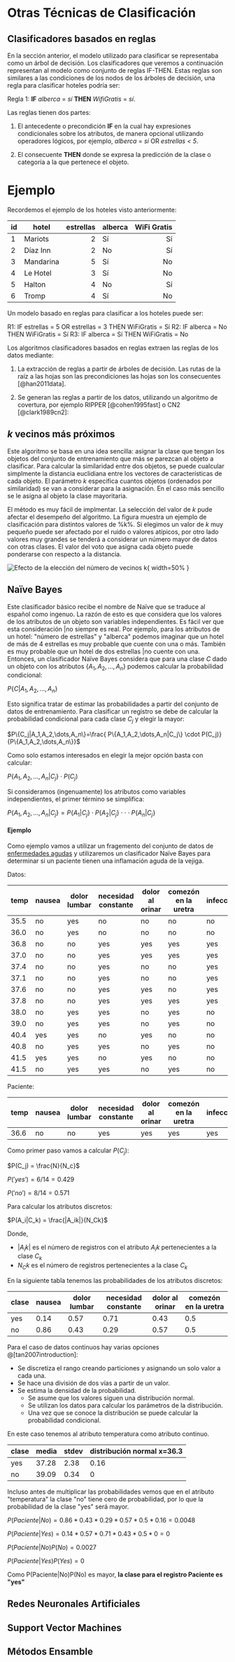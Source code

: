 
# Otras Técnicas de Clasificación

## Clasificadores basados en reglas

En la sección anterior, el modelo utilizado para clasificar se representaba
como un árbol de decisión. Los clasificadores que veremos a continuación
representan al modelo como conjunto de reglas IF-THEN. Estas reglas son
similares a las condiciones de los nodos de los árboles de decisión, una regla
para clasificar hoteles podría ser:

Regla 1: **IF** *alberca* = *sí* **THEN** *WifiGratis* = *sí*.

Las reglas tienen dos partes:

1. El antecedente o precondición **IF** en la cual hay expresiones
 condicionales sobre los atributos, de manera opcional utilizando operadores
 lógicos, por ejemplo, *alberca* = *sí* OR *estrellas < 5*.

2. El consecuente **THEN** donde se expresa la predicción de la clase o
 categoría a la que pertenece el objeto.

# Ejemplo

Recordemos el ejemplo de los hoteles visto anteriormente:

| id |  hotel    |estrellas|  alberca  | WiFi Gratis |
|----|-----------|--------:|-----------|------------:|
| 1  | Mariots   |   2     | Sí        | Sí          |
| 2  | Díaz Inn  |   2     | No        | Sí          |
| 3  | Mandarina |   5     | Sí        | No          |
| 4  | Le Hotel  |   3     | Sí        | No          |
| 5  | Halton    |   4     | No        | Sí          |
| 6  | Tromp     |   4     | Sí        | No          |

Un modelo basado en reglas para clasificar a los hoteles puede ser:

R1: IF estrellas = 5 OR estrellas = 3 THEN WiFiGratis = Sí
R2: IF alberca = No THEN WiFiGratis = Sí
R3: IF alberca = Sí THEN WiFiGratis = No

Los algoritmos clasificadores basados en reglas extraen las reglas de los datos mediante:

1. La extracción de reglas a partir de árboles de decisión. Las rutas de la
 raíz a las hojas son las precondiciones las hojas son los consecuentes [@han2011data].

2. Se generan las reglas a partir de los datos, utilizando un algoritmo de
 covertura, por ejemplo RIPPER [@cohen1995fast] o CN2 [@clark1989cn2]:

## $k$ vecinos más próximos

Este algoritmo se basa en una idea sencilla: asignar la clase que tengan los
objetos del conjunto de entrenamiento que más se parezcan al objeto a
clasificar. Para calcular la similaridad entre dos objetos, se puede cualcular
simplmente la distancia euclidiana entre los vectores de características de
cada objeto. El parámetro $k$ especifica cuantos objetos (ordenados por
similaridad) se van a considerar para la asignación. En el caso más sencillo se
le asigna al objeto la clase mayoritaria.

El método es muy fácil de implmentar. La selección del valor de $k$ pude
afectar el desempeño del algoritmo. La figura muestra un ejemplo de
clasificación para distintos valores de %k%. Si elegimos un valor de $k$ muy
pequeño puede ser afectado por el ruido o valores atípicos, por otro lado
valores muy grandes se tenderá a considerar un número mayor de datos con otras
clases. El valor del voto que asigna cada objeto puede ponderarse con respecto
a la distancia.

![Efecto de la elección del número de vecinos $k$](../img/kvalores.png){ width=50% }

## Naïve Bayes

Este clasificador básico recibe el nombre de Naïve que se traduce al español
como ingenuo. La razón de esto es que considera que los valores de los
atributos de un objeto son variables independientes. Es fácil ver que esta
consideración |no siempre es real. Por ejemplo, para los atributos de un hotel:
"número de estrellas" y "alberca" podemos imaginar que un hotel de más de 4
estrellas es muy probable que cuente con una o más. También es muy probable que
un hotel de dos estrellas |no cuente con una. Entonces, un clasificador Naïve
Bayes considera que para una clase $C$ dado un objeto con los 
atributos $\{A_1,A_2,\dots,A_n\}$ podemos calcular la probabilidad condicional:

$P\{C|A_1,A_2,\dots,A_n\}$

Esto significa tratar de estimar las probabilidades a partir del conjunto de
datos de entrenamiento. Para clasificar un registro se debe de calcular la
probabilidad condicional para cada clase $C_j$ y elegir la mayor:

$P\{C_j|A_1,A_2,\dots,A_n\}=\frac{ P\{A_1,A_2,\dots,A_n|C_j\} \cdot P(C_j)}{P\{A_1,A_2,\dots,A_n\}}$

Como solo estamos interesados en elegir la mejor opción basta con calcular:

$P\{A_1,A_2,\dots,A_n|C_j\}\cdot P(C_j)$

Si consideramos (ingenuamente) los atributos como variables independientes, el primer término se simplifica:

$P\{A_1,A_2,\dots,A_n|C_j\} = P\{A_1|C_j\} \cdot P\{A_2|C_j\} \cdot \cdot \cdot P\{A_n|C_j\}$  

#### Ejemplo 

Como ejemplo vamos a utilizar un fragemento del conjunto de datos de [enfermedades agudas](https://archive.ics.uci.edu/ml/datasets/Acute+Inflammations) y utilizaremos un clasificador Naïve Bayes para determinar si un paciente tienen una inflamación aguda de la vejiga.

Datos:

| temp | nausea | dolor lumbar |  necesidad constante | dolor al orinar | comezón en la uretra | infección |
|------|--------|--------------|----------------------|-----------------|----------------------|-----------|
|35.5|no|yes|no|no|no|no|
|36.0|no|yes|no|no|no|no|
|36.8|no|no|yes|yes|yes|yes|
|37.0|no|no|yes|yes|yes|yes|
|37.4|no|no|yes|no|no|yes|
|37.1|no|no|yes|no|no|yes|
|37.6|no|no|yes|yes|no|yes|
|37.8|no|no|yes|yes|yes|yes|
|38.0|no|yes|yes|no|yes|no|
|39.0|no|yes|yes|no|yes|no|
|40.4|yes|yes|no|yes|no|no|
|40.8|no|yes|yes|no|yes|no|
|41.5|yes|yes|no|yes|no|no|
|41.5|no|yes|yes|no|yes|no|

Paciente:

| temp | nausea | dolor lumbar |  necesidad constante | dolor al orinar | comezón en la uretra | infección |
|------|--------|--------------|----------------------|-----------------|----------------------|-----------|
|36.6   |no     |no            |                   yes|              yes|                   yes|        yes|

Como primer paso vamos a calcular $P(C_j)$:

$P(C_j) = \frac{N}{N_c}$

$P('yes') = 6/14 = 0.429$  

$P('no') = 8/14 = 0.571$

Para calcular los atributos discretos:

$P(A_i|C_k) = \frac{|A_ik|}{N_Ck}$

Donde,

* $|A_ik|$ es el número de registros con el atributo $A_ik$ pertenecientes a la clase  $C_k$
* $N_Ck$ es el número de registros pertenecientes a la clase  $C_k$ 

En la siguiente tabla tenemos las probabilidades de los atributos discretos:

| clase | nausea | dolor lumbar |  necesidad constante | dolor al orinar | comezón en la uretra |
|-------|--------|--------------|----------------------|-----------------|----------------------|
|  yes  |0.14    | 0.57         |                  0.71|             0.43|                   0.5|
|  no   |0.86    | 0.43         |                  0.29|             0.57|                   0.5|

Para el caso de datos continuos hay varias opciones @[tan2007introduction]:

* Se discretiza el rango creando particiones y asignando un solo valor a cada una.
* Se hace una división de dos vías a partir de un valor.
* Se estima la densidad de la probabilidad. 
    * Se asume que los valores siguen una distribución normal.
    * Se utilizan los datos para calcular los parámetros de la distribución.
    * Una vez que se conoce la distribución se puede calcular la probabilidad condicional.

En este caso tenemos al atributo temperatura como atributo continuo.

| clase | media  | stdev        | distribución normal x=36.3   |  
|-------|--------|--------------|------------------------------|
|  yes  | 37.28  | 2.38         |     0.16                     |
|  no   | 39.09  | 0.34         |      0                       | 

Incluso antes de multiplicar las probabilidades vemos que en el atributo "temperatura" la clase "no" tiene cero de probabilidad, por lo que la probabilidad de la clase "yes" será mayor. 

$P(Paciente|No) = 0.86 * 0.43 * 0.29 * 0.57 * 0.5 * 0.16 = 0.0048$

$P(Paciente|Yes) = 0.14 * 0.57 * 0.71 * 0.43 * 0.5 * 0 = 0$

$P(Paciente|No)P(No)= 0.0027$

$P(Paciente|Yes)P(Yes)=0$ 

Como P(Paciente|No)P(No) es mayor, **la clase para el registro Paciente es "yes"**



## Redes Neuronales Artificiales

## Support Vector Machines

## Métodos Ensamble